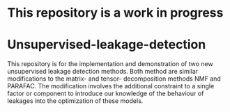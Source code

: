 # This repository is a work in progress


# Unsupervised-leakage-detection
This repository is for the implementation and demonstration of two new unsupervised leakage detection methods. Both method are similar modifications to the matrix- and tensor- decomposition methods NMF and PARAFAC. The modification involves the additional constraint to a single factor or component to introduce our knowledge of the behaviour of leakages into the optimization of these models. 
